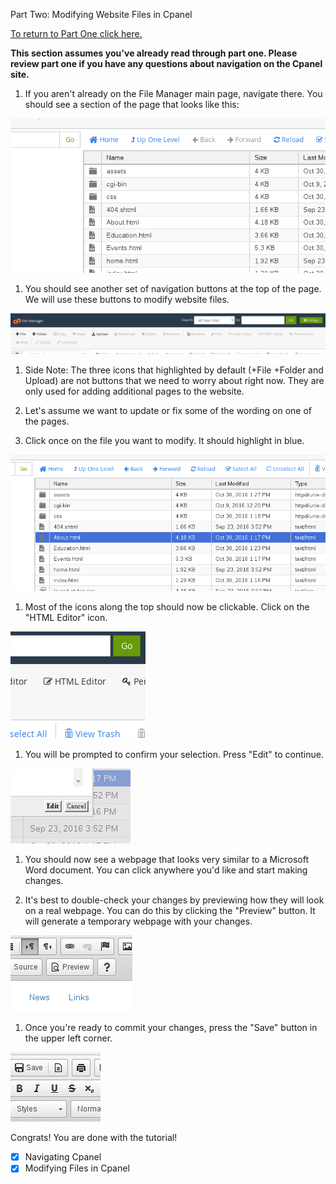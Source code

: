 Part Two: Modifying Website Files in Cpanel

[To return to Part One click here.](./01_Navigating_Cpanel.md)

**This section assumes you've already read through part one. Please review part one if you have any questions about navigation on the Cpanel site.**

1. If you aren't already on the File Manager main page, navigate there. You should see a section of the page that looks like this:

  ![Image of File List Overview](./images/FileListOverview.png)

1. You should see another set of navigation buttons at the top of the page. We will use these buttons to modify website files.

  ![Image of Top Nav Buttons](./images/TopNavButtons.png)

1. Side Note: The three icons that highlighted by default (+File +Folder and Upload) are not buttons that we need to worry about right now. They are only used for adding additional pages to the website.

1. Let's assume we want to update or fix some of the wording on one of the pages.

1. Click once on the file you want to modify. It should highlight in blue.

  ![Image of Highlighted File](./images/HighlightedFile.png)

1. Most of the icons along the top should now be clickable. Click on the "HTML Editor" icon.

  ![Image of HTML Editor](./images/HTMLEditor.png)

1. You will be prompted to confirm your selection. Press "Edit" to continue.

  ![Image of Confirm Edit Button](./images/ConfirmEdit.png)

1. You should now see a webpage that looks very similar to a Microsoft Word document. You can click anywhere you'd like and start making changes.

1. It's best to double-check your changes by previewing how they will look on a real webpage. You can do this by clicking the "Preview" button. It will generate a temporary webpage with your changes.

  ![Image of Preview Button](./images/PreviewButton.png)

1. Once you're ready to commit your changes, press the "Save" button in the upper left corner.

  ![Image of Save Button](./images/SaveButton.png)

Congrats! You are done with the tutorial!
- [x] Navigating Cpanel
- [x] Modifying Files in Cpanel
